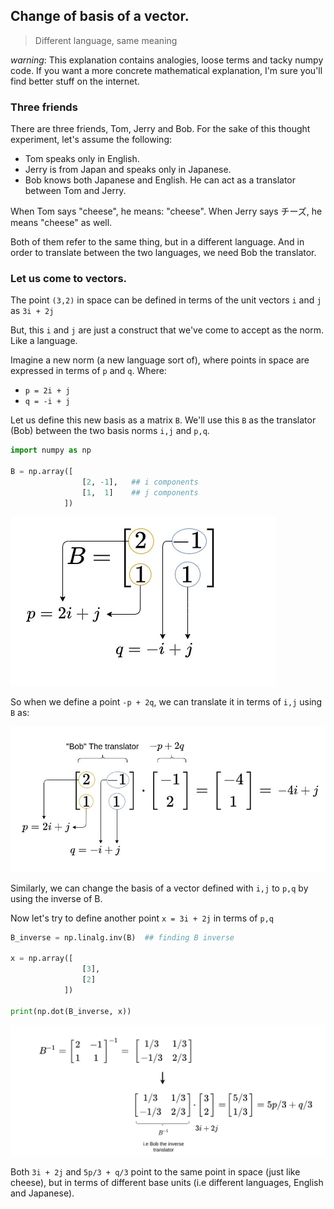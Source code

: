 ## Change of basis of a vector.
> Different language, same meaning

*warning*: This explanation contains analogies, loose terms and tacky numpy code. If you want a more concrete mathematical explanation, I'm sure you'll find better stuff on the internet.

### Three friends

There are three friends, Tom, Jerry and Bob. For the sake of this thought experiment, let's assume the following:

* Tom speaks only in English.
* Jerry is from Japan and speaks only in Japanese.
* Bob knows both Japanese and English. He can act as a translator between Tom and Jerry. 

When Tom says "cheese", he means: "cheese".
When Jerry says チーズ, he means "cheese" as well. 

Both of them refer to the same thing, but in a different language. And in order to translate between the two languages, we need Bob the translator.

### Let us come to vectors. 

The point `(3,2)` in space can be defined in terms of the unit vectors `i` and `j` as `3i + 2j`

But, this `i` and `j` are just a construct that we've come to accept as the norm. Like a language.

Imagine a new norm (a new language sort of), where points in space are expressed in terms of `p` and `q`. Where:
* `p = 2i + j`
* `q = -i + j`

Let us define this new basis as a matrix `B`. We'll use this `B` as the translator (Bob) between the two basis norms `i,j` and `p,q`.

```python
import numpy as np

B = np.array([
                [2, -1],   ## i components 
                [1,  1]    ## j components
            ])
```

<img src = "images/basis_matrix.jpg">


So when we define a point `-p + 2q`, we can translate it in terms of `i,j` using `B` as:

<img src = "images/change_basis.jpg">

Similarly, we can change the basis of a vector defined with `i,j` to `p,q` by using the inverse of B.




Now let's try to define another point `x = 3i + 2j` in terms of `p,q`

```python
B_inverse = np.linalg.inv(B)  ## finding B inverse

x = np.array([
                [3],
                [2]
            ])

print(np.dot(B_inverse, x))
```

<img src = "images/b_inverse.jpg">


Both `3i + 2j` and `5p/3 + q/3` point to the same point in space (just like cheese), but in terms of different base units (i.e different languages, English and Japanese). 


